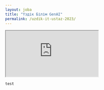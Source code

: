 ```yaml
---
layout: joba
title: "Үздік Білім GenAI"
permalink: /uzdik-it-ustaz-2023/
---
```



<iframe src="https://uzdik-ai.streamlit.app/" title="Streamlit App"></iframe>


```
test
```
